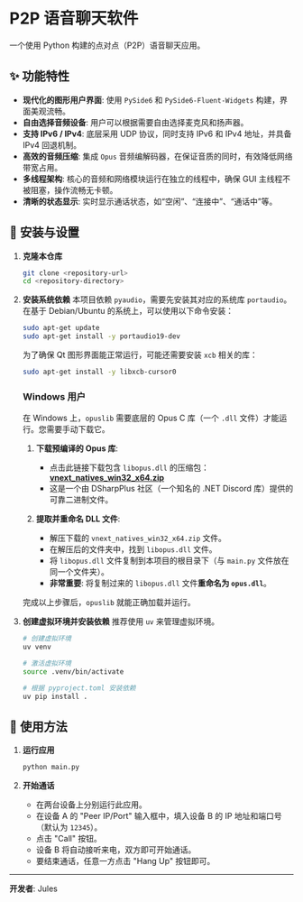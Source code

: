 # P2P 语音聊天软件

一个使用 Python 构建的点对点（P2P）语音聊天应用。

## ✨ 功能特性

-   **现代化的图形用户界面**: 使用 `PySide6` 和 `PySide6-Fluent-Widgets` 构建，界面美观流畅。
-   **自由选择音频设备**: 用户可以根据需要自由选择麦克风和扬声器。
-   **支持 IPv6 / IPv4**: 底层采用 UDP 协议，同时支持 IPv6 和 IPv4 地址，并具备 IPv4 回退机制。
-   **高效的音频压缩**: 集成 `Opus` 音频编解码器，在保证音质的同时，有效降低网络带宽占用。
-   **多线程架构**: 核心的音频和网络模块运行在独立的线程中，确保 GUI 主线程不被阻塞，操作流畅无卡顿。
-   **清晰的状态显示**: 实时显示通话状态，如“空闲”、“连接中”、“通话中”等。

## 🚀 安装与设置

1.  **克隆本仓库**
    ```bash
    git clone <repository-url>
    cd <repository-directory>
    ```

2.  **安装系统依赖**
    本项目依赖 `pyaudio`，需要先安装其对应的系统库 `portaudio`。在基于 Debian/Ubuntu 的系统上，可以使用以下命令安装：
    ```bash
    sudo apt-get update
    sudo apt-get install -y portaudio19-dev
    ```
    为了确保 Qt 图形界面能正常运行，可能还需要安装 `xcb` 相关的库：
    ```bash
    sudo apt-get install -y libxcb-cursor0
    ```

    ### Windows 用户

    在 Windows 上，`opuslib` 需要底层的 Opus C 库（一个 `.dll` 文件）才能运行。您需要手动下载它。

    1.  **下载预编译的 Opus 库**:
        -   点击此链接下载包含 `libopus.dll` 的压缩包：
            [**vnext_natives_win32_x64.zip**](https://github.com/DSharpPlus/DSharpPlus/raw/master/docs/natives/vnext_natives_win32_x64.zip)
        -   这是一个由 DSharpPlus 社区（一个知名的 .NET Discord 库）提供的可靠二进制文件。

    2.  **提取并重命名 DLL 文件**:
        -   解压下载的 `vnext_natives_win32_x64.zip` 文件。
        -   在解压后的文件夹中，找到 `libopus.dll` 文件。
        -   将 `libopus.dll` 文件复制到本项目的根目录下（与 `main.py` 文件放在同一个文件夹）。
        -   **非常重要**: 将复制过来的 `libopus.dll` 文件**重命名为 `opus.dll`**。

    完成以上步骤后，`opuslib` 就能正确加载并运行。

3.  **创建虚拟环境并安装依赖**
    推荐使用 `uv` 来管理虚拟环境。
    ```bash
    # 创建虚拟环境
    uv venv

    # 激活虚拟环境
    source .venv/bin/activate

    # 根据 pyproject.toml 安装依赖
    uv pip install .
    ```

## 📝 使用方法

1.  **运行应用**
    ```bash
    python main.py
    ```

2.  **开始通话**
    -   在两台设备上分别运行此应用。
    -   在设备 A 的 "Peer IP/Port" 输入框中，填入设备 B 的 IP 地址和端口号（默认为 `12345`）。
    -   点击 "Call" 按钮。
    -   设备 B 将自动接听来电，双方即可开始通话。
    -   要结束通话，任意一方点击 "Hang Up" 按钮即可。

---
**开发者**: Jules
